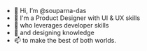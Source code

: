 - 👋 Hi, I’m @souparna-das
- 👀 I'm a Product Designer with UI & UX skills
- 🌱 who leverages developer skills
- 💞️ and designing knowledge
- 📫 to make the best of both worlds.

<!---
souparna-das/souparna-das is a ✨ special ✨ repository because its `README.md` (this file) appears on your GitHub profile.
You can click the Preview link to take a look at your changes.
--->
